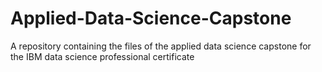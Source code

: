 # Applied-Data-Science-Capstone
A repository containing the files of the applied data science capstone for the IBM data science professional certificate
